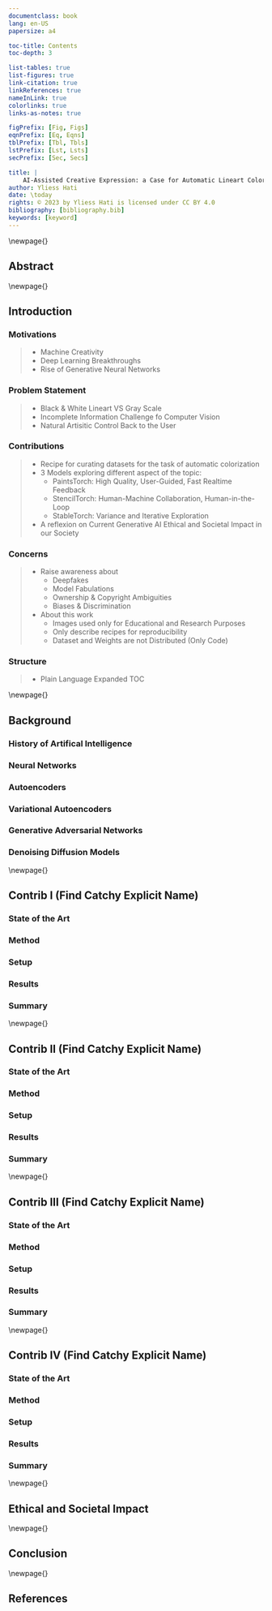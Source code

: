 ```yaml
---
documentclass: book
lang: en-US
papersize: a4

toc-title: Contents
toc-depth: 3

list-tables: true
list-figures: true
link-citation: true
linkReferences: true
nameInLink: true
colorlinks: true
links-as-notes: true

figPrefix: [Fig, Figs]
eqnPrefix: [Eq, Eqns]
tblPrefix: [Tbl, Tbls]
lstPrefix: [Lst, Lsts]
secPrefix: [Sec, Secs]

title: |
    AI-Assisted Creative Expression: a Case for Automatic Lineart Colorization
author: Yliess Hati
date: \today
rights: © 2023 by Yliess Hati is licensed under CC BY 4.0
bibliography: [bibliography.bib]
keywords: [keyword]
---
```


\newpage{}

## Abstract
\newpage{}

## Introduction

### Motivations

> - Machine Creativity
> - Deep Learning Breakthroughs
> - Rise of Generative Neural Networks

### Problem Statement

> - Black & White Lineart VS Gray Scale
> - Incomplete Information Challenge fo Computer Vision
> - Natural Artisitic Control Back to the User

### Contributions

> - Recipe for curating datasets for the task of automatic colorization
> - 3 Models exploring different aspect of the topic:
>     - PaintsTorch: High Quality, User-Guided, Fast Realtime Feedback
>     - StencilTorch: Human-Machine Collaboration, Human-in-the-Loop
>     - StableTorch: Variance and Iterative Exploration
> - A reflexion on Current Generative AI Ethical and Societal Impact in our Society

### Concerns

> - Raise awareness about
>   - Deepfakes
>   - Model Fabulations
>   - Ownership & Copyright Ambiguities
>   - Biases & Discrimination
> - About this work
>   - Images used only for Educational and Research Purposes
>   - Only describe recipes for reproducibility
>   - Dataset and Weights are not Distributed (Only Code)

### Structure

> - Plain Language Expanded TOC

\newpage{}

## Background
### History of Artifical Intelligence
### Neural Networks
### Autoencoders
### Variational Autoencoders
### Generative Adversarial Networks
### Denoising Diffusion Models
\newpage{}

## Contrib I (Find Catchy Explicit Name)
### State of the Art
### Method
### Setup
### Results
### Summary
\newpage{}

## Contrib II (Find Catchy Explicit Name)
### State of the Art
### Method
### Setup
### Results
### Summary
\newpage{}

## Contrib III (Find Catchy Explicit Name)
### State of the Art
### Method
### Setup
### Results
### Summary
\newpage{}

## Contrib IV (Find Catchy Explicit Name)
### State of the Art
### Method
### Setup
### Results
### Summary
\newpage{}

## Ethical and Societal Impact
\newpage{}

## Conclusion
\newpage{}

## References
